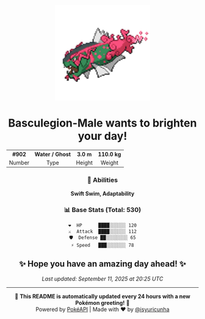 <div align="center">

<img src="https://raw.githubusercontent.com/PokeAPI/sprites/master/sprites/pokemon/902.png" width="250" height="250" alt="Basculegion-Male">

# **Basculegion-Male** wants to brighten your day!

<table>
<tr>
<td align="center"><strong>#902</strong></td>
<td align="center"><strong>Water / Ghost</strong></td>
<td align="center"><strong>3.0 m</strong></td>
<td align="center"><strong>110.0 kg</strong></td>
</tr>
<tr>
<td align="center">Number</td>
<td align="center">Type</td>
<td align="center">Height</td>
<td align="center">Weight</td>
</tr>
</table>

### 🎯 Abilities
**Swift Swim, Adaptability**

### 📊 Base Stats (Total: 530)
```
❤️  HP      ████░░░░░░ 120
⚔️  Attack  ████░░░░░░ 112
🛡️  Defense ██░░░░░░░░ 65
⚡ Speed   ███░░░░░░░ 78
```

## ✨ Hope you have an amazing day ahead! ✨

*Last updated: September 11, 2025 at 20:25 UTC*

---

🌟 **This README is automatically updated every 24 hours with a new Pokémon greeting!** 🌟<br>
Powered by [PokéAPI](https://pokeapi.co/) | Made with ❤️ by [@isyuricunha](https://github.com/isyuricunha)

</div>